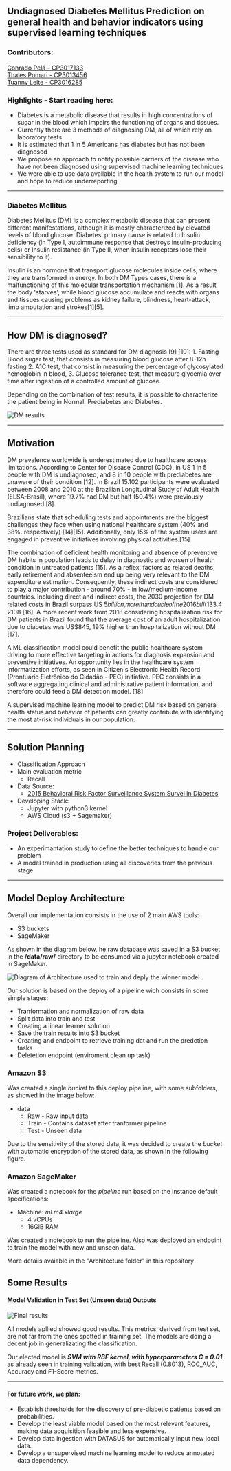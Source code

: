 ## Undiagnosed Diabetes Mellitus Prediction on general health and behavior indicators using supervised learning techniques

### Contributors: 

[Conrado Pelá - CP3017133](https://github.com/cmpela/)<br>
[Thales Pomari - CP3013456](https://github.com/thalespomari)<br>
[Tuanny Leite - CP3016285](https://github.com/tuleite)



### Highlights - Start reading here:
* Diabetes is a metabolic disease that results in high concentrations of sugar in the blood which impairs the functioning of organs and tissues.
* Currently there are 3 methods of diagnosing DM, all of which rely on laboratory tests
* It is estimated that 1 in 5 Americans has diabetes but has not been diagnosed
* We propose an approach to notify possible carriers of the disease who have not been diagnosed using supervised machine learning techniques
* We were able to use data available in the health system to run our model and hope to reduce underreporting
---

### Diabetes Mellitus

Diabetes Mellitus (DM) is a complex metabolic disease that can present different manifestations, although it is mostly characterized by elevated levels of blood glucose. Diabetes’ primary cause is related to Insulin deficiency (in Type I, autoimmune response that destroys insulin-producing cells) or Insulin resistance (in Type II, when insulin receptors lose their sensibility to it).

Insulin is an hormone that transport glucose molecules inside cells, where they are transformed in energy. In both DM Types cases, there is a malfunctioning of this molecular transportation mechanism [1]. As a result the body 'starves', while blood glucose accumulate and reacts with organs and tissues causing problems as kidney failure, blindness, heart-attack, limb amputation and strokes[1][5].

--- 

## How DM is diagnosed? 

There are three tests used as standard for DM diagnosis [9] [10]: 1. Fasting Blood sugar test, that consists in measuring blood glucose after 8-12h fasting 2. A1C test, that consist in measuring the percentage of glycosylated hemoglobin in blood, 3. Glucose tolerance test, that measure glycemia over time after ingestion of a controlled amount of glucose.

Depending on the combination of test results, it is possible to characterize the patient being in Normal, Prediabetes and Diabetes.

![DM results](https://i.imgur.com/wLOuCJ1.png, "DM Thresholds")

---

## Motivation

DM prevalence worldwide is underestimated due to healthcare access limitations. According to Center for Disease Control (CDC), in US 1 in 5 people with DM is undiagnosed, and 8 in 10 people with prediabetes are unaware of their condition [12]. In Brazil 15.102 participants were evaluated between 2008 and 2010 at the Brazilian Longitudinal Study of Adult Health (ELSA-Brasil), where 19.7% had DM but half (50.4%) were previously undiagnosed [8].

Brazilians state that scheduling tests and appointments are the biggest challenges they face when using national healthcare system (40% and 38%. respectively) [14][15]. Additionally, only 15% of the system users are engaged in preventive initiatives involving physical activities.[15]

The combination of deficient health monitoring and absence of preventive DM habits in population leads to delay in diagnostic and worsen of health condition in untreated patients [15]. As a reflex, factors as related deaths, early retirement and absenteeism end up being very relevant to the DM expenditure estimation. Consequently, these indirect costs are considered to play a major contribution - around 70% - in low/medium-income countries. Including direct and indirect costs, the 2030 projection for DM related costs in Brazil surpass US 5𝑏𝑖𝑙𝑙𝑖𝑜𝑛,𝑚𝑜𝑟𝑒𝑡ℎ𝑎𝑛𝑑𝑜𝑢𝑏𝑙𝑒𝑜𝑓𝑡ℎ𝑒2016𝑏𝑖𝑙𝑙(133.4 2108 [16]. A more recent work from 2018 considering hospitalization risk for DM patients in Brazil found that the average cost of an adult hospitalization due to diabetes was US$845, 19% higher than hospitalization without DM [17].

A ML classification model could benefit the public healthcare system driving to more effective targeting in actions for diagnosis expansion and preventive initiatives. An opportunity lies in the healthcare system informatization efforts, as seen in Citizen's Electronic Health Record (Prontuário Eletrônico do Cidadão - PEC) initiative. PEC consists in a software aggregating clinical and administrative patient information, and therefore could feed a DM detection model. [18]

A supervised machine learning model to predict DM risk based on general health status and behavior of patients can greatly contribute with identifying the most at-risk individuals in our population.

---

## Solution Planning

* Classification Approach
* Main evaluation metric
  * Recall
* Data Source:
  * [2015 Behavioral Risk Factor Surveillance System Survei in Diabetes](https://www.kaggle.com/datasets/alexteboul/diabetes-health-indicators-dataset?select=diabetes_binary_health_indicators_BRFSS2015.csv)
* Developing Stack:
  - Jupyter with python3 kernel
  - AWS Cloud (s3 + Sagemaker)

### Project Deliverables: 
* An experimantation study to define the better techniques to handle our problem
* A model trained in production using all discoveries from the previous stage

---

## Model Deploy Architecture

Overall our implementation consists in the use of 2 main AWS tools: 
* S3 buckets
* SageMaker

As shown in the diagram below, he raw database was saved in a S3 bucket in the **/data/raw/** directory to be consumed via a jupyter notebook created in SageMaker.

![ Diagram of Architecture used to train and deply the winner model .](https://i.imgur.com/KPjyayc.jpeg)

Our solution is based on the deploy of a pipeline wich consists in some simple stages:

* Tranformation and normalization of raw data
* Split data into train and test
* Creating a linear learner solution
* Save the train results into S3 bucket
* Creating and endpoint to retrieve training dat and run the predction tasks
* Deletetion endpoint (enviroment clean up task)


### Amazon S3

Was created a single *bucket* to this deploy pipeline, with some subfolders, as showed in the image below:

* data
  * Raw - Raw input data
  * Train - Contains dataset after tranformer pipeline
  * Test - Unseen data

Due to the sensitivity of the stored data, it was decided to create the *bucket* with automatic encryption of the stored data, as shown in the following figure.

### Amazon SageMaker

Was created a notebook for the *pipeline* run based on the instance default specifications:

* Machine: *ml.m4.xlarge*
  * 4 vCPUs
  * 16GiB RAM

Was created a notebook to run the pipeline. Also was deployed an endpoint to train the model with new and unseen data.

More details avaiable in the "Architecture folder" in this repository

## Some Results

#### Model Validation in Test Set (Unseen data) Outputs

![ Final results](https://i.imgur.com/DMxzwyK.png)


All models apllied showed good results. This metrics, derived from test set, are not far from the ones spotted in training set. The models are doing a decent job in generalizating the classification. 
<br/>

Our elected model is ***SVM with RBF kernel, with hyperparameters C = 0.01*** as already seen in training validation, with best Recall (0.8013), ROC_AUC, Accuracy and F1-Score metrics.

---

#### For future work, we plan:
- Establish thresholds for the discovery of pre-diabetic patients based on probabilities. 
- Develop the least viable model based on the most relevant features, making data acquisition feasible and less expensive.
- Develop data ingestion with DATASUS for automatically input new local data. 
- Develop a unsupervised machine learning model to reduce annotated data dependency.
